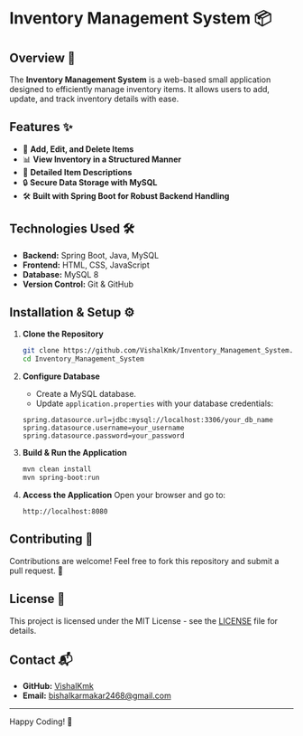 # Inventory Management System 📦

## Overview 🚀
The **Inventory Management System** is a web-based small application designed to efficiently manage inventory items. It allows users to add, update, and track inventory details with ease.

## Features ✨
- 📌 **Add, Edit, and Delete Items**
- 📊 **View Inventory in a Structured Manner**
- 📄 **Detailed Item Descriptions**
- 🔒 **Secure Data Storage with MySQL**
- 🛠 **Built with Spring Boot for Robust Backend Handling**

## Technologies Used 🛠
- **Backend:** Spring Boot, Java, MySQL
- **Frontend:** HTML, CSS, JavaScript
- **Database:** MySQL 8
- **Version Control:** Git & GitHub

## Installation & Setup ⚙️
1. **Clone the Repository**
   ```sh
   git clone https://github.com/VishalKmk/Inventory_Management_System.git
   cd Inventory_Management_System
   ```

2. **Configure Database**
   - Create a MySQL database.
   - Update `application.properties` with your database credentials:
   ```properties
   spring.datasource.url=jdbc:mysql://localhost:3306/your_db_name
   spring.datasource.username=your_username
   spring.datasource.password=your_password
   ```

3. **Build & Run the Application**
   ```sh
   mvn clean install
   mvn spring-boot:run
   ```

4. **Access the Application**
   Open your browser and go to: 
   ```
   http://localhost:8080
   ```

## Contributing 🤝
Contributions are welcome! Feel free to fork this repository and submit a pull request. 🚀

## License 📜
This project is licensed under the MIT License - see the [LICENSE](LICENSE) file for details.

## Contact 📬
- **GitHub:** [VishalKmk](https://github.com/VishalKmk)
- **Email:** bishalkarmakar2468@gmail.com

---
Happy Coding! 🎯

